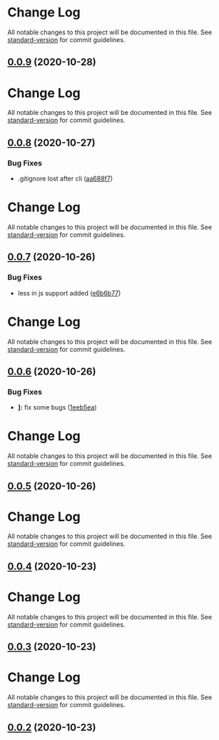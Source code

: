 # Change Log

All notable changes to this project will be documented in this file. See [standard-version](https://github.com/conventional-changelog/standard-version) for commit guidelines.

## [0.0.9](https://github.com/21epub/create-parcel-react-library/compare/v0.0.8...v0.0.9) (2020-10-28)



# Change Log

All notable changes to this project will be documented in this file. See [standard-version](https://github.com/conventional-changelog/standard-version) for commit guidelines.

## [0.0.8](https://github.com/21epub/create-parcel-react-library/compare/v0.0.7...v0.0.8) (2020-10-27)


### Bug Fixes

* .gitignore lost after cli ([aa688f7](https://github.com/21epub/create-parcel-react-library/commit/aa688f7))



# Change Log

All notable changes to this project will be documented in this file. See [standard-version](https://github.com/conventional-changelog/standard-version) for commit guidelines.

## [0.0.7](https://github.com/21epub/create-parcel-react-library/compare/v0.0.6...v0.0.7) (2020-10-26)


### Bug Fixes

* less in js support added ([e6b6b77](https://github.com/21epub/create-parcel-react-library/commit/e6b6b77))



# Change Log

All notable changes to this project will be documented in this file. See [standard-version](https://github.com/conventional-changelog/standard-version) for commit guidelines.

## [0.0.6](https://github.com/21epub/create-parcel-react-library/compare/v0.0.5...v0.0.6) (2020-10-26)


### Bug Fixes

* **]:** fix some bugs ([1eeb5ea](https://github.com/21epub/create-parcel-react-library/commit/1eeb5ea))



# Change Log

All notable changes to this project will be documented in this file. See [standard-version](https://github.com/conventional-changelog/standard-version) for commit guidelines.

## [0.0.5](https://github.com/21epub/create-parcel-react-library/compare/v0.0.4...v0.0.5) (2020-10-26)



# Change Log

All notable changes to this project will be documented in this file. See [standard-version](https://github.com/conventional-changelog/standard-version) for commit guidelines.

## [0.0.4](https://github.com/21epub/create-parcel-react-library/compare/v0.0.3...v0.0.4) (2020-10-23)



# Change Log

All notable changes to this project will be documented in this file. See [standard-version](https://github.com/conventional-changelog/standard-version) for commit guidelines.

## [0.0.3](https://github.com/21epub/create-parcel-react-library/compare/v0.0.2...v0.0.3) (2020-10-23)



# Change Log

All notable changes to this project will be documented in this file. See [standard-version](https://github.com/conventional-changelog/standard-version) for commit guidelines.

## [0.0.2](https://github.com/21epub/create-parcel-react-library/compare/v0.0.1...v0.0.2) (2020-10-23)

